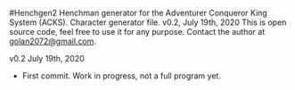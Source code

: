 #Henchgen2
Henchman generator for the Adventurer Conqueror King System (ACKS).
Character generator file.
v0.2, July 19th, 2020
This is open source code, feel free to use it for any purpose.
Contact the author at golan2072@gmail.com.

v0.2 July 19th, 2020
- First commit. Work in progress, not a full program yet.

